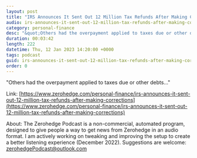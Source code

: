 ```yaml
---
layout: post
title: "IRS Announces It Sent Out 12 Million Tax Refunds After Making Corrections"
audio: irs-announces-it-sent-out-12-million-tax-refunds-after-making-corrections-0
category: personal-finance
desc: "&quot;Others had the overpayment applied to taxes due or other debts...&quot;"
duration: 00:03:42
length: 222
datetime: Thu, 12 Jan 2023 14:20:00 +0000
tags: podcast
guid: irs-announces-it-sent-out-12-million-tax-refunds-after-making-corrections-0
order: 0
---
```

&quot;Others had the overpayment applied to taxes due or other debts...&quot;

Link: [https://www.zerohedge.com/personal-finance/irs-announces-it-sent-out-12-million-tax-refunds-after-making-corrections](https://www.zerohedge.com/personal-finance/irs-announces-it-sent-out-12-million-tax-refunds-after-making-corrections)

About: The Zerohedge Podcast is a non-commercial, automated program, designed to give people a way to get news from Zerohedge in an audio format.  I am actively working on tweaking and improving the setup to create a better listening experience (December 2022).  Suggestions are welcome: [zerohedgePodcast@outlook.com](mailto:zerohedgePodcast@outlook.com)